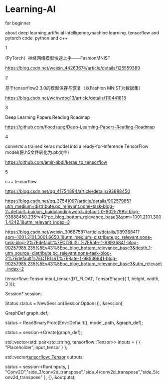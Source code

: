 # Learning-AI
for beginner

about deep learning,artificial intelligence,machine learning. tensorflow and pytorch code. python and c++

1 

(PyTorch）神经网络模型快速上手——FashionMNIST 

https://blog.csdn.net/weixin_44263674/article/details/125559389

2 

基于tensorflow2.3.0的模型保存与恢复（以Fashion MNIST为数据集）

https://blog.csdn.net/wchwdog13/article/details/110441818

3 

Deep Learning Papers Reading Roadmap

https://github.com/floodsung/Deep-Learning-Papers-Reading-Roadmap

4

converts a trained keras model into a ready-for-inference TensorFlow model(将.h5文件转化为.pb文件)

https://github.com/amir-abdi/keras_to_tensorflow

5 

c++ tensorflow

https://blog.csdn.net/qq_41754894/article/details/93888450

https://blog.csdn.net/qq_37541097/article/details/90257985?utm_medium=distribute.pc_relevant.none-task-blog-2~default~baidujs_baidulandingword~default-0-90257985-blog-93888450.235^v43^pc_blog_bottom_relevance_base3&spm=1001.2101.3001.4242.1&utm_relevant_index=3

https://blog.csdn.net/weixin_30687587/article/details/98936841?spm=1001.2101.3001.6650.1&utm_medium=distribute.pc_relevant.none-task-blog-2%7Edefault%7ECTRLIST%7ERate-1-98936841-blog-90257985.235%5Ev43%5Epc_blog_bottom_relevance_base3&depth_1-utm_source=distribute.pc_relevant.none-task-blog-2%7Edefault%7ECTRLIST%7ERate-1-98936841-blog-90257985.235%5Ev43%5Epc_blog_bottom_relevance_base3&utm_relevant_index=2

tensorflow::Tensor input_tensor(DT_FLOAT, TensorShape({ 1, height, width, 3 })); 

Session* session;

Status status = NewSession(SessionOptions(), &session);

GraphDef graph_def;

status = ReadBinaryProto(Env::Default(), model_path, &graph_def);

status = session->Create(graph_def);

std::vector<std::pair<std::string, tensorflow::Tensor>> inputs = { { "Placeholder",input_tensor } };

std::vector<tensorflow::Tensor> outputs;

status = session->Run(inputs, { "Conv2D","side_3/conv2d_transpose","side_4/conv2d_transpose","side_5/conv2d_transpose" }, {}, &outputs);




